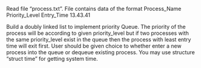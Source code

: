 Read file “process.txt”. File contains data of the format
Process_Name Priority_Level Entry_Time
13.43.41

Build a doubly linked list to implement priority Queue. The priority of the process will be
according to given priority_level but if two processes with the same priority_level exist
in the queue then the process with least entry time will exit first.
User should be given choice to whether enter a new process into the queue or dequeue
existing process.
You may use structure “struct time” for getting system time.